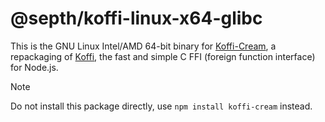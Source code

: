 # @septh/koffi-linux-x64-glibc

This is the GNU Linux Intel/AMD 64-bit binary for [Koffi-Cream](https://github.com/Septh/koffi-cream), a repackaging of [Koffi](https://koffi.dev), the fast and simple C FFI (foreign function interface) for Node.js.

> [!NOTE]
> Do not install this package directly, use `npm install koffi-cream` instead.
